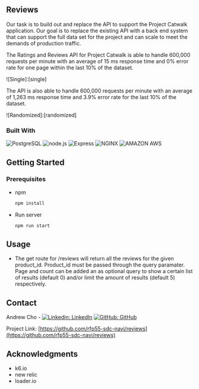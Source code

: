 ## Reviews

Our task is to build out and replace the API to support the Project Catwalk application. Our goal is to replace the existing API with a back end system that can support the full data set for the project and can scale to meet the demands of production traffic.

The Ratings and Reviews API for Project Catwalk is able to handle 600,000 requests per minute with an average of 15 ms response time and 0% error rate for one page  within the last 10% of the dataset.

![Single]:[single]

The API is also able to handle 600,000 requests per minute with an average of 1,263 ms response time and 3.9% error rate for the last 10% of the dataset.

![Randomized]:[randomized]

### Built With

![PostgreSQL](https://img.shields.io/badge/PostgreSQL-20232A?style=for-the-badge&logo=postgresql&logoColor=blue)
![node.js](https://img.shields.io/badge/Node.js-20232A?style=for-the-badge&logo=nodedotjs&logoColor=green)
![Express](https://img.shields.io/badge/-Express-20232A?style=for-the-badge&logo=express&logoColor=yellow)
![NGINX](https://img.shields.io/badge/Nginx-20232A?style=for-the-badge&logo=nginx&logoColor=green)
![AMAZON AWS](https://img.shields.io/badge/Amazon_AWS-232F3E?style=for-the-badge&logo=amazon-aws&logoColor=white)


## Getting Started

### Prerequisites

* npm
  ```sh
  npm install
  ```
* Run server
  ```sh
  npm run start
  ```
  
## Usage

* The get route for /reviews will return all the reviews for the given product_id. Product_id must be passed through the query paramater. Page and count can be added an as optional query to show a certain list of results (default 0) and/or limit the amount of results (default 5) respectively.

## Contact

Andrew Cho - [![Linkedin: LinkedIn](https://img.shields.io/badge/linkedin-%230077B5.svg?style=for-the-badge&logo=linkedin&logoColor=white&link=https://www.linkedin.com/in/andrew-cho-b06768218/)](https://www.linkedin.com/in/andrew-cho-b06768218/) [![GitHub: GitHub](https://img.shields.io/badge/github-%23121011.svg?style=for-the-badge&logo=github&logoColor=white&link=https://github.com/AndrewGunnCho)](https://github.com/AndrewGunnCho)

Project Link: [https://github.com/rfp55-sdc-navi/reviews](https://github.com/rfp55-sdc-navi/reviews)

## Acknowledgments

* k6.io
* new relic
* loader.io
